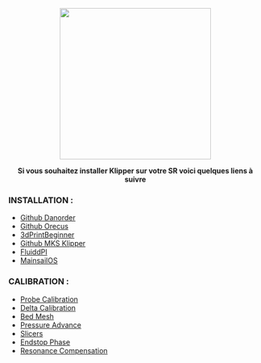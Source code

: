 <p align="center">  
  <img src="https://user-images.githubusercontent.com/62854582/165336191-0ab57463-6fc6-4fad-8408-ae8a53b843ed.png" width="300"/>  
</p>

<p align="center">
  <b>Si vous souhaitez installer Klipper sur votre SR voici quelques liens à suivre</b><br>
  </p>
  
### INSTALLATION :

- [Github Danorder](https://github.com/danorder/Flsun-super-racer-Full-klipper-config-)
- [Github Orecus](https://github.com/orecus/FLSUN-SR---Klipper)
- [3dPrintBeginner](https://3dprintbeginner.com/klipper-on-flsun-super-racer/)
- [Github MKS Klipper](https://github.com/makerbase-mks/Klipper-for-MKS-Boards)
- [FluiddPI](https://docs.fluidd.xyz/installation/fluiddpi)
- [MainsailOS](https://docs.mainsail.xyz/setup/mainsail-os)

### CALIBRATION :

- [Probe Calibration](https://www.klipper3d.org/Probe_Calibrate.html)
- [Delta Calibration](https://www.klipper3d.org/Delta_Calibrate.html)
- [Bed Mesh](https://www.klipper3d.org/Bed_Mesh.html)
- [Pressure Advance](https://www.klipper3d.org/Pressure_Advance.html)
- [Slicers](https://www.klipper3d.org/Slicers.html)
- [Endstop Phase](https://www.klipper3d.org/Endstop_Phase.html)
- [Resonance Compensation](https://www.klipper3d.org/Resonance_Compensation.html)
